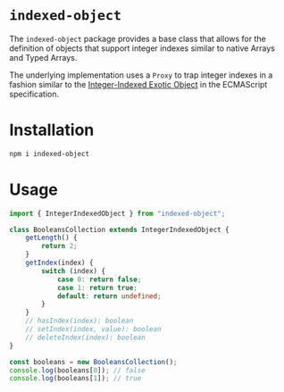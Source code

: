 # `indexed-object`

The `indexed-object` package provides a base class that allows for the definition of objects
that support integer indexes similar to native Arrays and Typed Arrays.

The underlying implementation uses a `Proxy` to trap integer indexes in a fashion similar to
the [Integer-Indexed Exotic Object](https://tc39.github.io/ecma262/#integer-indexed-exotic-object) 
in the ECMAScript specification.

# Installation

```sh
npm i indexed-object
```

# Usage

```ts
import { IntegerIndexedObject } from "indexed-object";

class BooleansCollection extends IntegerIndexedObject {
    getLength() {
        return 2;
    }
    getIndex(index) {
        switch (index) {
            case 0: return false;
            case 1: return true;
            default: return undefined;
        }
    }
    // hasIndex(index): boolean
    // setIndex(index, value): boolean
    // deleteIndex(index): boolean
}

const booleans = new BooleansCollection();
console.log(booleans[0]); // false
console.log(booleans[1]); // true
```
